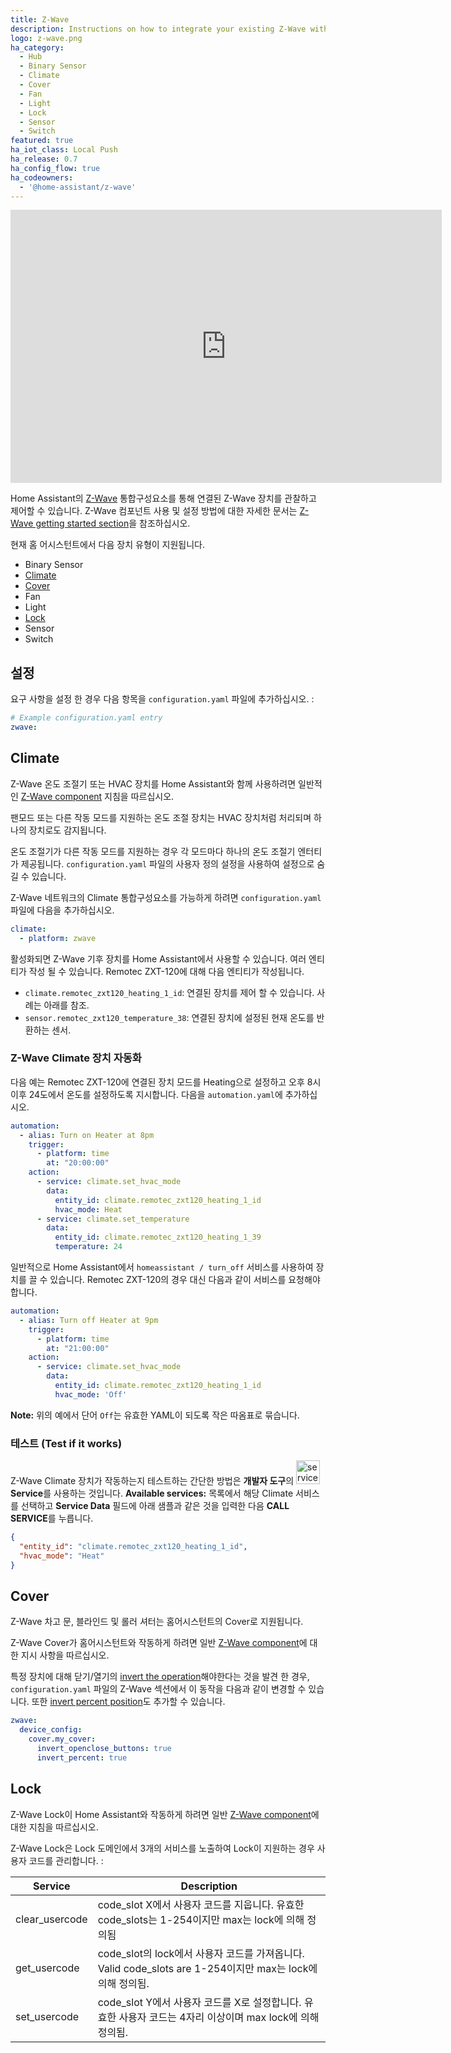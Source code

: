 ```yaml
---
title: Z-Wave
description: Instructions on how to integrate your existing Z-Wave within Home Assistant.
logo: z-wave.png
ha_category:
  - Hub
  - Binary Sensor
  - Climate
  - Cover
  - Fan
  - Light
  - Lock
  - Sensor
  - Switch
featured: true
ha_iot_class: Local Push
ha_release: 0.7
ha_config_flow: true
ha_codeowners:
  - '@home-assistant/z-wave'
---
```


<div class='videoWrapper'>
<iframe width="690" height="437" src="https://www.youtube.com/embed/BrZhsSpv3BY" frameborder="0" allow="accelerometer; autoplay; encrypted-media; gyroscope; picture-in-picture" allowfullscreen></iframe>
</div>

Home Assistant의 [Z-Wave](https://www.z-wave.com/) 통합구성요소를 통해 연결된 Z-Wave 장치를 관찰하고 제어할 수 있습니다. Z-Wave 컴포넌트 사용 및 설정 방법에 대한 자세한 문서는 [Z-Wave getting started section](/docs/z-wave/)을 참조하십시오.

현재 홈 어시스턴트에서 다음 장치 유형이 지원됩니다.

- Binary Sensor
- [Climate](#climate)
- [Cover](#cover)
- Fan
- Light
- [Lock](#lock)
- Sensor
- Switch

## 설정 

요구 사항을 설정 한 경우 다음 항목을 `configuration.yaml` 파일에 추가하십시오. :

```yaml
# Example configuration.yaml entry
zwave:
```

## Climate

Z-Wave 온도 조절기 또는 HVAC 장치를 Home Assistant와 함께 사용하려면 일반적인 [Z-Wave component](/getting-started/z-wave/) 지침을 따르십시오.

<div class='note'>

팬모드 또는 다른 작동 모드를 지원하는 온도 조절 장치는 HVAC 장치처럼 처리되며 하나의 장치로도 감지됩니다.

온도 조절기가 다른 작동 모드를 지원하는 경우 각 모드마다 하나의 온도 조절기 엔터티가 제공됩니다. `configuration.yaml` 파일의 사용자 정의 설정을 사용하여 설정으로 숨길 수 있습니다. 

</div>

Z-Wave 네트워크의 Climate 통합구성요소를 가능하게 하려면 `configuration.yaml` 파일에 다음을 추가하십시오.

```yaml
climate:
  - platform: zwave
```

활성화되면 Z-Wave 기후 장치를 Home Assistant에서 사용할 수 있습니다. 여러 엔티티가 작성 될 수 있습니다. Remotec ZXT-120에 대해 다음 엔티티가 작성됩니다.

- `climate.remotec_zxt120_heating_1_id`: 연결된 장치를 제어 할 수 있습니다. 사례는 아래를 참조.
- `sensor.remotec_zxt120_temperature_38`: 연결된 장치에 설정된 현재 온도를 반환하는 센서.

### Z-Wave Climate 장치 자동화

다음 예는 Remotec ZXT-120에 연결된 장치 모드를 Heating으로 설정하고 오후 8시 이후 24도에서 온도를 설정하도록 지시합니다. 다음을 `automation.yaml`에 추가하십시오.

```yaml
automation:
  - alias: Turn on Heater at 8pm
    trigger:
      - platform: time
        at: "20:00:00"
    action:
      - service: climate.set_hvac_mode
        data:
          entity_id: climate.remotec_zxt120_heating_1_id
          hvac_mode: Heat
      - service: climate.set_temperature
        data:
          entity_id: climate.remotec_zxt120_heating_1_39
          temperature: 24
```

일반적으로 Home Assistant에서 `homeassistant / turn_off` 서비스를 사용하여 장치를 끌 수 있습니다. Remotec ZXT-120의 경우 대신 다음과 같이 서비스를 요청해야합니다.

```yaml
automation:
  - alias: Turn off Heater at 9pm
    trigger:
      - platform: time
        at: "21:00:00"
    action:
      - service: climate.set_hvac_mode
        data:
          entity_id: climate.remotec_zxt120_heating_1_id
          hvac_mode: 'Off'
```

**Note:** 위의 예에서 단어 `Off`는 유효한 YAML이 되도록 작은 따옴표로 묶습니다.

### 테스트 (Test if it works)

Z-Wave Climate 장치가 작동하는지 테스트하는 간단한 방법은 **개발자 도구**의 <img src='/images/screenshots/developer-tool-services-icon.png' alt='service developer tool icon' class="no-shadow" height="38" /> **Service**를 사용하는 것입니다. **Available services:** 목록에서 해당 Climate 서비스를 선택하고 **Service Data** 필드에 아래 샘플과 같은 것을 입력한 다음 **CALL SERVICE**를 누릅니다.

```json
{
  "entity_id": "climate.remotec_zxt120_heating_1_id",
  "hvac_mode": "Heat"
}
```

## Cover 

Z-Wave 차고 문, 블라인드 및 롤러 셔터는 홈어시스턴트의 Cover로 지원됩니다.

Z-Wave Cover가 홈어시스턴트와 작동하게 하려면 일반 [Z-Wave component](#configuration)에 대한 지시 사항을 따르십시오.

특정 장치에 대해 닫기/열기의 [invert the operation](/docs/z-wave/installation/#invert_openclose_buttons)해야한다는 것을 발견 한 경우, `configuration.yaml` 파일의 Z-Wave 섹션에서 이 동작을 다음과 같이 변경할 수 있습니다. 또한 [invert percent position](/docs/z-wave/installation/#invert_percent)도 추가할 수 있습니다. 

```yaml
zwave:
  device_config:
    cover.my_cover:
      invert_openclose_buttons: true
      invert_percent: true
```

## Lock

Z-Wave Lock이 Home Assistant와 작동하게 하려면 일반 [Z-Wave component](#configuration)에 대한 지침을 따르십시오.

Z-Wave Lock은 Lock 도메인에서 3개의 서비스를 노출하여 Lock이 지원하는 경우 사용자 코드를 관리합니다. :

| Service | Description |
| ------- | ----------- |
| clear_usercode | code_slot X에서 사용자 코드를 지웁니다. 유효한 code_slots는 1-254이지만 max는 lock에 의해 정의됨 |
| get_usercode | code_slot의 lock에서 사용자 코드를 가져옵니다. Valid code_slots are 1-254이지만 max는 lock에 의해 정의됨. |
| set_usercode | code_slot Y에서 사용자 코드를 X로 설정합니다. 유효한 사용자 코드는 4자리 이상이며 max lock에 의해 정의됨. |
